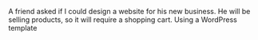 A friend asked if I could design a website for his new business. He will be selling products, so it will require a shopping cart.
Using a WordPress template
